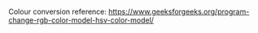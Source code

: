 Colour conversion reference: https://www.geeksforgeeks.org/program-change-rgb-color-model-hsv-color-model/